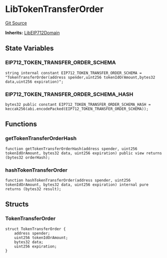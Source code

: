 # LibTokenTransferOrder
[Git Source](https://github.com/maticnetwork/contracts/blob/155f729fd8db0676297384375468d4d45b8aa44e/contracts/child/misc/LibTokenTransferOrder.sol)

**Inherits:**
[LibEIP712Domain](/contracts/child/misc/EIP712.sol/contract.LibEIP712Domain.md)


## State Variables
### EIP712_TOKEN_TRANSFER_ORDER_SCHEMA

```solidity
string internal constant EIP712_TOKEN_TRANSFER_ORDER_SCHEMA = "TokenTransferOrder(address spender,uint256 tokenIdOrAmount,bytes32 data,uint256 expiration)";
```


### EIP712_TOKEN_TRANSFER_ORDER_SCHEMA_HASH

```solidity
bytes32 public constant EIP712_TOKEN_TRANSFER_ORDER_SCHEMA_HASH = keccak256(abi.encodePacked(EIP712_TOKEN_TRANSFER_ORDER_SCHEMA));
```


## Functions
### getTokenTransferOrderHash


```solidity
function getTokenTransferOrderHash(address spender, uint256 tokenIdOrAmount, bytes32 data, uint256 expiration) public view returns (bytes32 orderHash);
```

### hashTokenTransferOrder


```solidity
function hashTokenTransferOrder(address spender, uint256 tokenIdOrAmount, bytes32 data, uint256 expiration) internal pure returns (bytes32 result);
```

## Structs
### TokenTransferOrder

```solidity
struct TokenTransferOrder {
    address spender;
    uint256 tokenIdOrAmount;
    bytes32 data;
    uint256 expiration;
}
```

